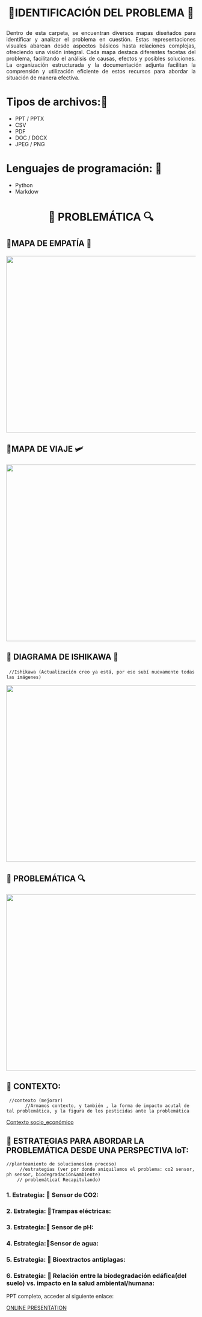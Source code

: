 # <p align="center"> 🌿IDENTIFICACIÓN DEL PROBLEMA 🔎</p>




<p align="justify"> Dentro de esta carpeta, se encuentran diversos mapas diseñados para identificar y analizar el problema en cuestión. Estas representaciones visuales abarcan desde aspectos básicos hasta relaciones complejas, ofreciendo una visión integral. Cada mapa destaca diferentes facetas del problema, facilitando el análisis de causas, efectos y posibles soluciones. La organización estructurada y la documentación adjunta facilitan la comprensión y utilización eficiente de estos recursos para abordar la situación de manera efectiva.</p>


# Tipos de archivos:📓
   - PPT / PPTX   
   - CSV
   - PDF
   - DOC / DOCX   
   - JPEG / PNG

# Lenguajes de programación: 📑
   - Python
   - Markdow


# <p align="center"> 🚜 PROBLEMÁTICA 🔍</p>

## <p > 🚜MAPA DE EMPATÍA 🧣</p>

<p align="> </p>

<P align="center"><img src="https://github.com/Fx2048/Team_4_FdD/blob/main/Im%C3%A1genes/03_problematica/empatia_03.png" width="850" height="470" style="margin: auto;"></P>

## <p > 🚜MAPA DE VIAJE 🛩️</p>

<P align="center"><img src="https://github.com/Fx2048/Team_4_FdD/blob/main/Im%C3%A1genes/03_problematica/viaje_03.png" width="850" height="470" style="margin: auto;"></P>

## <p > 🚜 DIAGRAMA DE ISHIKAWA 🐠</p>
     //Ishikawa (Actualización creo ya está, por eso subí nuevamente todas las imágenes)
<P align="center"><img src="https://github.com/Fx2048/Team_4_FdD/blob/main/Im%C3%A1genes/03_problematica/ishikawa_03.png" width="850" height="470" style="margin: auto;"></P>

## <p > 🚜 PROBLEMÁTICA 🔍</p>
<P align="center"><img src="https://github.com/Fx2048/Team_4_FdD/blob/main/Im%C3%A1genes/03_problematica/identificacion_03.png" width="850" height="470" style="margin: auto;"></P>

## 🚜 CONTEXTO:
     //contexto (mejorar)
           //Armamos contexto, y también , la forma de impacto acutal de tal problemática, y la figura de los pesticidas ante la problemática 
[Contexto socio_económico]()
## 🚜 ESTRATEGIAS PARA ABORDAR LA PROBLEMÁTICA DESDE UNA PERSPECTIVA IoT:
    //planteamiento de soluciones(en proceso)
         //estrategias (ver por donde aniquilamos el problema: co2 sensor, ph sensor, biodegradación&ambiente)
        // problemática( Recapitulando)
### 1. Estrategia: 🚜 Sensor de CO2:

### 2. Estrategia: 🚜Trampas eléctricas:

### 3. Estrategia:🚜 Sensor de pH:

### 4. Estrategia:🚜Sensor de agua:

### 5. Estrategia: 🚜 Bioextractos antiplagas:

### 6. Estrategia: 🚜 Relación entre la biodegradación edáfica(del suelo) vs. impacto en la salud ambiental/humana:


   


PPT completo, acceder al siguiente enlace:

[ONLINE PRESENTATION](https://www.canva.com/design/DAF5y-mq_oU/VwOhxY1MChr1Qd3Xt_TtjQ/view?utm_content=DAF5y-mq_oU&utm_campaign=designshare&utm_medium=link&utm_source=editor)
